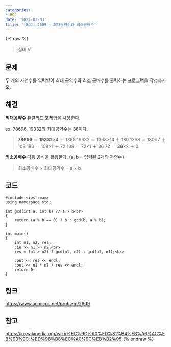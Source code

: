 ```yaml
---
categories:
- BOJ
date: '2022-03-03'
title: '[BOJ] 2609 - 최대공약수와 최소공배수'
---
```


{% raw %}
>실버 V

## 문제
두 개의 자연수를 입력받아 최대 공약수와 최소 공배수를 출력하는 프로그램을 작성하시오.

##  해결
**최대공약수**
유클리드 호제법을 사용한다.

ex. 78696, 19332의 최대공약수는 36이다.
>**78696** ＝ **19332**×4 ＋ 1368
>19332 ＝ 1368×14 ＋ 180
>1368 ＝ 180×7 ＋ 108
>180 ＝ 108×1 ＋ 72
>108 ＝ 72×1 ＋ 36
>72 ＝ **36**×2 ＋ 0

**최소공배수**
다음 공식을 활용한다. (a, b = 입력된 2개의 자연수)
> 최소공배수 × 최대공약수 = a × b<br>

## 코드
```
#include <iostream>
using namespace std;

int gcd(int a, int b) // a > b<br>
{
	return (a % b == 0) ? b : gcd(b, a % b);
}

int main()
{
	int n1, n2, res;
	cin >> n1 >> n2;<br>
	res = (n1 > n2) ? gcd(n1, n2) : gcd(n2, n1);<br>

	cout << res << endl;
	cout << n1 * n2 / res << endl;
	return 0;
}
```

## 링크
https://www.acmicpc.net/problem/2609

## 참고
https://ko.wikipedia.org/wiki/%EC%9C%A0%ED%81%B4%EB%A6%AC%EB%93%9C_%ED%98%B8%EC%A0%9C%EB%B2%95
{% endraw %}